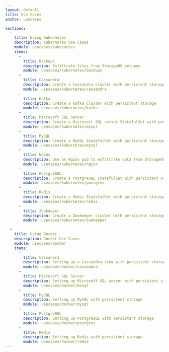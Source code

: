 ```yaml
---
layout: default
title: Use Cases
anchor: usecases

sections:
  -
    title: Using Kubernetes
    description: Kubernetes Use Cases
    module: usecases/kubernetes
    items:
      -
        title: Backups
        description: Exfiltrate files from StorageOS volumes
        module: usecases/kubernetes/backups
      -
        title: Cassandra
        description: Create a Cassandra cluster with persistent storage
        module: usecases/kubernetes/cassandra
      -
        title: Kafka
        description: Create a Kafka cluster with persistent storage
        module: usecases/kubernetes/kafka
      -
        title: Microsoft SQL Server
        description: Create a Microsoft SQL server StatefulSet with persistent storage
        module: usecases/kubernetes/mssql
      -
        title: MySQL
        description: Create a MySQL StatefulSet with persistent storage
        module: usecases/kubernetes/mysql
      -
        title: Nginx
        description: Use an Nginx pod to exfiltrate data from StorageOS volumes
        module: usecases/kubernetes/nginx
      -
        title: PostgreSQL
        description: Create a PostgreSQL StatefulSet with persistent storage
        module: usecases/kubernetes/postgres
      -
        title: Redis
        description: Create a Redis StatefulSet with persistent storage
        module: usecases/kubernetes/redis
      -
        title: Zookeeper
        description: Create a Zookeeper cluster with persistent storage
        module: usecases/kubernetes/zookeeper

  -
    title: Using Docker
    description: Docker Use Cases
    module: usecases/docker
    items:
      -
        title: Cassandra
        description: Setting up a Cassandra ring with persistent storage
        module: usecases/docker/cassandra
      -
        title: Microsoft SQL Server
        description: Setting up Microsoft SQL server with persistent storage
        module: usecases/docker/mssql
      -
        title: MySQL
        description: Setting up MySQL with persistent storage
        module: usecases/docker/mysql
      -
        title: PostgreSQL
        description: Setting up PostgreSQL with persistent storage
        module: usecases/docker/postgres
      -
        title: Redis
        description: Setting up Redis with persistent storage
        module: usecases/docker/redis
---
```

